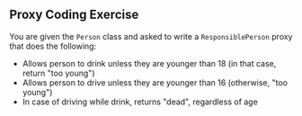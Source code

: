 ## Proxy Coding Exercise
You are given the `Person`  class and asked to write a `ResponsiblePerson`  proxy that does the following:

- Allows person to drink unless they are younger than 18 (in that case, return "too young")
- Allows person to drive unless they are younger than 16 (otherwise, "too young")
- In case of driving while drink, returns "dead", regardless of age